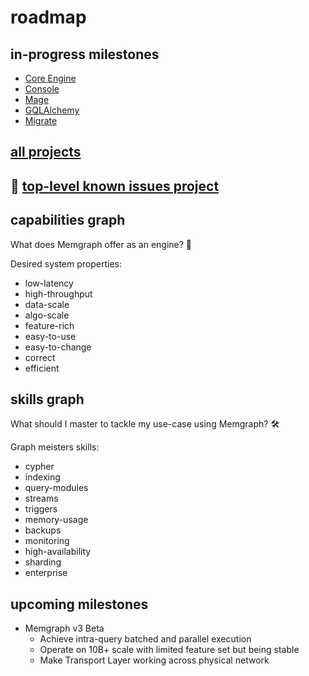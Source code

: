 # roadmap

## in-progress milestones

* [Core Engine](https://github.com/memgraph/memgraph/milestones)
* [Console](https://github.com/memgraph/mgconsole/milestones)
* [Mage](https://github.com/memgraph/mage/milestones)
* [GQLAlchemy](https://github.com/memgraph/gqlalchemy/milestones)
* [Migrate](https://github.com/memgraph/mgmigrate/milestones)

## [all projects](https://github.com/orgs/memgraph/projects)

## 🚧 [top-level known issues project](https://github.com/orgs/memgraph/projects/12)

## capabilities graph

What does Memgraph offer as an engine? 🤔

Desired system properties:
  * low-latency
  * high-throughput
  * data-scale
  * algo-scale
  * feature-rich
  * easy-to-use
  * easy-to-change
  * correct
  * efficient

## skills graph

What should I master to tackle my use-case using Memgraph? 🛠

Graph meisters skills:
  * cypher
  * indexing
  * query-modules
  * streams
  * triggers
  * memory-usage
  * backups
  * monitoring
  * high-availability
  * sharding
  * enterprise

## upcoming milestones

* Memgraph v3 Beta
  * Achieve intra-query batched and parallel execution
  * Operate on 10B+ scale with limited feature set but being stable
  * Make Transport Layer working across physical network
